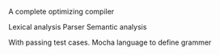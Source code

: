 A complete optimizing compiler

Lexical analysis
Parser
Semantic analysis


With passing test cases.
Mocha language to define grammer

